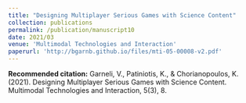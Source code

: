 ```yaml
---
title: "Designing Multiplayer Serious Games with Science Content"
collection: publications
permalink: /publication/manuscript10
date: 2021/03
venue: 'Multimodal Technologies and Interaction'
paperurl: 'http://bgarnb.github.io/files/mti-05-00008-v2.pdf'
---
```


<b> Recommended citation:</b> Garneli, V., Patiniotis, K., & Chorianopoulos, K. (2021). Designing Multiplayer Serious Games with Science Content. Multimodal Technologies and Interaction, 5(3), 8.
